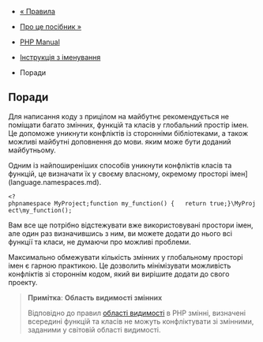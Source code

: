- [« Правила](userlandnaming.rules.md)
- [Про це посібник »](about.md)

- [PHP Manual](index.md)
- [Інструкція з іменування](userlandnaming.md)
- Поради

## Поради

Для написання коду з прицілом на майбутнє рекомендується не поміщати
багато змінних, функцій та класів у глобальний простір імен. Це
допоможе уникнути конфліктів із сторонніми бібліотеками, а також
можливі майбутні доповнення до мови. яким може бути доданий
майбутньому.

Одним із найпоширеніших способів уникнути конфліктів класів та
функцій, це визначати їх у своєму власному, окремому просторі
імен](language.namespaces.md).

`<?phpnamespace MyProject;function my_function() {   return true;}\MyProject\my_function(); `

Вам все ще потрібно відстежувати вже використовувані простори імен, але
один раз визначившись з ним, ви можете додати до нього всі функції та
класи, не думаючи про можливі проблеми.

Максимально обмежувати кількість змінних у глобальному просторі
імен є гарною практикою. Це дозволить мінімізувати можливість
конфліктів зі стороннім кодом, який ви вирішите додати до свого проекту.

> **Примітка**: **Область видимості змінних**
>
> Відповідно до правил [області видимості](language.variables.scope.md) в
> PHP змінні, визначені всередині функцій та класів не можуть
> конфліктувати зі змінними, заданими у світовій області видимості.
